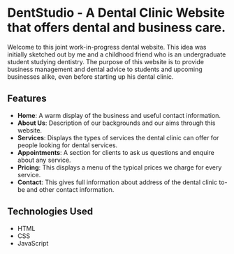 # DentStudio - A Dental Clinic Website that offers dental and business care.

Welcome to this joint work-in-progress dental website. This idea was initially sketched out by me and a childhood friend who is an undergraduate student studying dentistry. The purpose of this website is to provide business management and dental advice to students and upcoming businesses alike, even before starting up his dental clinic.

## Features
- **Home**: A warm display of the business and useful contact information.
- **About Us**: Description of our backgrounds and our aims through this website.
- **Services**: Displays the types of services the dental clinic can offer for people looking for dental services.
- **Appointments**: A section for clients to ask us questions and enquire about any service.
- **Pricing**: This displays a menu of the typical prices we charge for every service.
- **Contact**: This gives full information about address of the dental clinic to-be and other contact information.

## Technologies Used
- HTML
- CSS
- JavaScript
